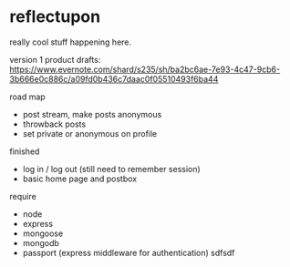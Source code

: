reflectupon
===========

really cool stuff happening here.

version 1 product drafts:
https://www.evernote.com/shard/s235/sh/ba2bc6ae-7e93-4c47-9cb6-3b666e0c886c/a09fd0b436c7daac0f05510493f6ba44

road map
- post stream, make posts anonymous
- throwback posts
- set private or anonymous on profile

finished
- log in / log out (still need to remember session)
- basic home page and postbox

require
- node
- express
- mongoose
- mongodb
- passport (express middleware for authentication)
sdfsdf